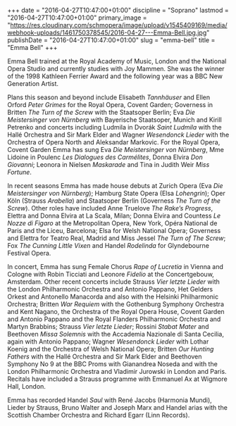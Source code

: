 +++
date = "2016-04-27T10:47:00+01:00"
discipline = "Soprano"
lastmod = "2016-04-27T10:47:00+01:00"
primary_image = "https://res.cloudinary.com/schmopera/image/upload/v1545409169/media/webhook-uploads/1461750378545/2016-04-27---Emma-Bell.jpg.jpg"
publishDate = "2016-04-27T10:47:00+01:00"
slug = "emma-bell"
title = "Emma Bell"
+++

Emma Bell trained at the Royal Academy of Music, London and the National Opera Studio and currently studies with Joy Mammen. She was the winner of the 1998 Kathleen Ferrier Award and the following year was a BBC New Generation Artist.

Plans this season and beyond include Elisabeth *Tannhäuser* and Ellen Orford *Peter Grimes* for the Royal Opera, Covent Garden; Governess in Britten *The Turn of the Screw* with the Staatsoper Berlin; Eva *Die Meistersinger von Nürnberg* with Bayerische Staatsoper, Munich and Kirill Petrenko and concerts including Ludmila in Dvorák *Saint Ludmila* with the Hallé Orchestra and Sir Mark Elder and Wagner *Wesendonck Lieder* with the Orchestra of Opera North and Aleksandar Markovic. For the Royal Opera, Covent Garden Emma has sung Eva *Die Meistersinger von Nürnberg*, Mme Lidoine in Poulenc *Les Dialogues des Carmélites*, Donna Elvira *Don Giovanni*; Leonora in Nielsen *Maskarade* and Tina in Judith Weir *Miss Fortune*. 

In recent seasons Emma has made house debuts at Zurich Opera (Eva *Die Meistersinger von Nürnberg*); Hamburg State Opera (Elsa *Lohengrin*); Oper Köln (Strauss *Arabella*) and Staatsoper Berlin (Governess *The Turn of the Screw*). Other roles have included Anne Truelove *The Rake’s Progress*, Elettra and Donna Elvira at La Scala, Milan; Donna Elvira and Countess *Le Nozze di Figaro* at the Metropolitan Opera, New York, Opéra National de Paris and the Liceu, Barcelona; Elsa for Welsh National Opera; Governess and Elettra for Teatro Real, Madrid and Miss Jessel *The Turn of The Screw*; Fox *The Cunning Little Vixen* and Handel *Rodelinda* for Glyndebourne Festival Opera. 

In concert, Emma has sung Female Chorus *Rape of Lucretia* in Vienna and Cologne with Robin Ticciati and Leonore *Fidelio* at the Concertgebouw, Amsterdam. Other recent concerts include Strauss *Vier letzte Lieder* with the London Philharmonic
Orchestra and Antonio Pappano, Het Gelders Orkest and Antonello Manacorda and also
with the Helsinki Philharmonic Orchestra; Britten *War Requiem* with the Gothenburg Symphony Orchestra and Kent Nagano, the Orchestra of the Royal Opera House, Covent Garden and Antonio Pappano and the Royal Flanders Philharmonic Orchestra and Martyn Brabbins; Strauss *Vier letzte Lieder*; Rossini *Stabat Mater* and Beethoven *Missa Solemnis* with the Accademia Nazionale di Santa Cecilia, again with Antonio Pappano; Wagner *Wesendonck Lieder* with Lothar Koenig and the Orchestra of Welsh National Opera; Britten *Our Hunting Fathers* with the Hallé Orchestra and Sir Mark Elder and Beethoven Symphony No 9 at the BBC Proms with Gianandrea Noseda and with the London Philharmonic Orchestra and Vladimir Jurowski in London and Paris. Recitals have included a Strauss programme with Emmanuel Ax at Wigmore Hall, London.

Emma has recorded Handel *Saul* with René Jacobs (Harmonia Mundi), Lieder by Strauss, Bruno Walter and Joseph Marx and Handel arias with the Scottish Chamber Orchestra and Richard Egarr (Linn Records).
